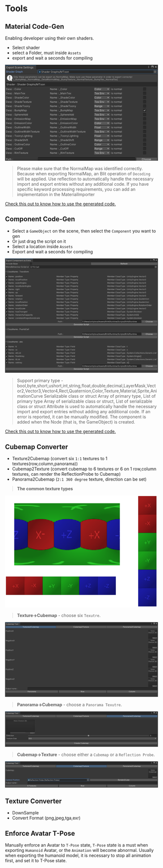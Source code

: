 # Tools

## Material Code-Gen

Enabling developer using their own shaders. 
- Select shader
- select a Folder, must  inside `Assets`
- export and wait a seconds for compiling

![glb](pics/material_code_gen.png)

> Please make sure that the NormalMap was identified correctly. Because when exporting NormalMap, an Blit operation of `Decoding` will be applied.
> Use reflection to automatically handle the necessary import and export entries without any additional code. If you have specific keyword processing requirements, you can add an implementation in the MaterialImporter

[Check this out to know how to use the generated code.](MaterialExtra.md)

## Component Code-Gen

- Select a `GameObject` on the scene, then select the `Component` you want to gen
- Or just drag the script on it
- Select a location inside `Assets`
- Export and wait a seconds for compiling

![glb](pics/component_code_gen.png)
  
> Support primary type - bool,byte,short,ushort,int,string,float,double,decimal,LayerMask,Vector2,Vector3,Vector4,Rect,Quaternion,Color,Texture,Material,Sprite,AnimationCurve
> Serializable class or struct
> Array of primary type, List of primary type
> Array of serializable class or struct, List of serializable class or struct
> Attribute is used to automatically handle the necessary import and export entries without adding any additional code. If an error is reported, it can be manually modified. The component is added when the Node (that is, the GameObject) is created.

[Check this out to know how to use the generated code.](ComponentExtra.md)

## Cubemap Converter

- Texture2Cubemap (convert six `1:1` textures to 1 textures(row,column,panorama))
- Cubemap2Texture (convert cubemap to 6 textures or 6 on 1 row,column textures, can render the ReflectionProbe to Cubemap)
- Panorama2Cubemap (`2:1 360 degree` texture, direction can be set)

> **The common texture types**
> 
![glb](pics/CubeLayout6Faces.png)

> **Texture->Cubemap**  -  choose six `Texutre`.
> 
![glb](pics/Texture2Cubemap.png)

> **Panorama->Cubemap**  -  choose a `Panorama Texutre`.
> 
![glb](pics/Panorama2Cubemap.png)

> **Cubemap->Texture**  -  choose either a `Cubemap` or a `Reflection Probe`.
> 
![glb](pics/Cubemap2Texture.png)

## Texture Converter

- DownSample
- Convert Format (png,jpeg,tga,exr)

## Enforce Avatar T-Pose

Manually enforce an Avatar to `T-Pose` state, `T-Pose` state is a must when exporting `Humanoid` Avatar, or the `Animation` will become abnormal. Usually when exporting the humanoid model, it is necessary to stop all animation first, and set it to T-Pose state.